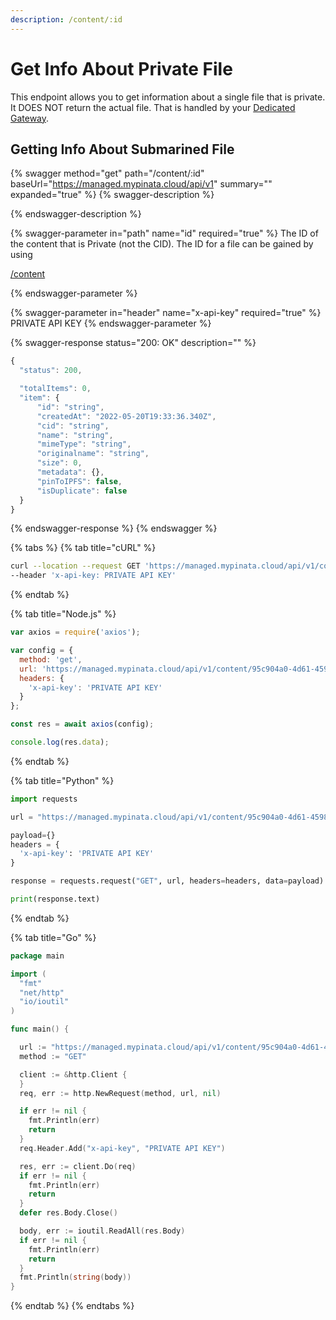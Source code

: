 ```yaml
---
description: /content/:id
---
```


# Get Info About Private File

This endpoint allows you to get information about a single file that is private. It DOES NOT return the actual file. That is handled by your [Dedicated Gateway](../../gateways/).

## Getting Info About Submarined File

{% swagger method="get" path="/content/:id" baseUrl="https://managed.mypinata.cloud/api/v1" summary="" expanded="true" %}
{% swagger-description %}

{% endswagger-description %}

{% swagger-parameter in="path" name="id" required="true" %}
The ID of the content that is Private (not the CID). The ID for a file can be gained by using 

[/content](query-private-content.md)


{% endswagger-parameter %}

{% swagger-parameter in="header" name="x-api-key" required="true" %}
PRIVATE API KEY
{% endswagger-parameter %}

{% swagger-response status="200: OK" description="" %}
```javascript
{
  "status": 200,

  "totalItems": 0,
  "item": {
      "id": "string",
      "createdAt": "2022-05-20T19:33:36.340Z",
      "cid": "string",
      "name": "string",
      "mimeType": "string",
      "originalname": "string",
      "size": 0,
      "metadata": {},
      "pinToIPFS": false,
      "isDuplicate": false
  }
}
```
{% endswagger-response %}
{% endswagger %}

{% tabs %}
{% tab title="cURL" %}
```bash
curl --location --request GET 'https://managed.mypinata.cloud/api/v1/content/95c904a0-4d61-4598-a4c8-fb5f0793c7ab' \
--header 'x-api-key: PRIVATE API KEY'
```
{% endtab %}

{% tab title="Node.js" %}
```javascript
var axios = require('axios');

var config = {
  method: 'get',
  url: 'https://managed.mypinata.cloud/api/v1/content/95c904a0-4d61-4598-a4c8-fb5f0793c7ab',
  headers: { 
    'x-api-key': 'PRIVATE API KEY'
  }
};

const res = await axios(config);

console.log(res.data);
```
{% endtab %}

{% tab title="Python" %}
```python
import requests

url = "https://managed.mypinata.cloud/api/v1/content/95c904a0-4d61-4598-a4c8-fb5f0793c7ab"

payload={}
headers = {
  'x-api-key': 'PRIVATE API KEY'
}

response = requests.request("GET", url, headers=headers, data=payload)

print(response.text)

```
{% endtab %}

{% tab title="Go" %}
```go
package main

import (
  "fmt"
  "net/http"
  "io/ioutil"
)

func main() {

  url := "https://managed.mypinata.cloud/api/v1/content/95c904a0-4d61-4598-a4c8-fb5f0793c7ab"
  method := "GET"

  client := &http.Client {
  }
  req, err := http.NewRequest(method, url, nil)

  if err != nil {
    fmt.Println(err)
    return
  }
  req.Header.Add("x-api-key", "PRIVATE API KEY")

  res, err := client.Do(req)
  if err != nil {
    fmt.Println(err)
    return
  }
  defer res.Body.Close()

  body, err := ioutil.ReadAll(res.Body)
  if err != nil {
    fmt.Println(err)
    return
  }
  fmt.Println(string(body))
}
```
{% endtab %}
{% endtabs %}
